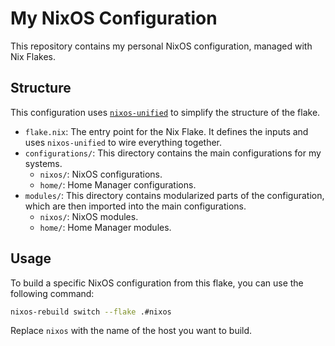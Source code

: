 # My NixOS Configuration

This repository contains my personal NixOS configuration, managed with Nix Flakes.

## Structure

This configuration uses [`nixos-unified`](https://github.com/srid/nixos-unified) to simplify the structure of the flake.

- `flake.nix`: The entry point for the Nix Flake. It defines the inputs and uses `nixos-unified` to wire everything together.
- `configurations/`: This directory contains the main configurations for my systems.
  - `nixos/`: NixOS configurations.
  - `home/`: Home Manager configurations.
- `modules/`: This directory contains modularized parts of the configuration, which are then imported into the main configurations.
  - `nixos/`: NixOS modules.
  - `home/`: Home Manager modules.

## Usage

To build a specific NixOS configuration from this flake, you can use the following command:

```bash
nixos-rebuild switch --flake .#nixos
```

Replace `nixos` with the name of the host you want to build.
